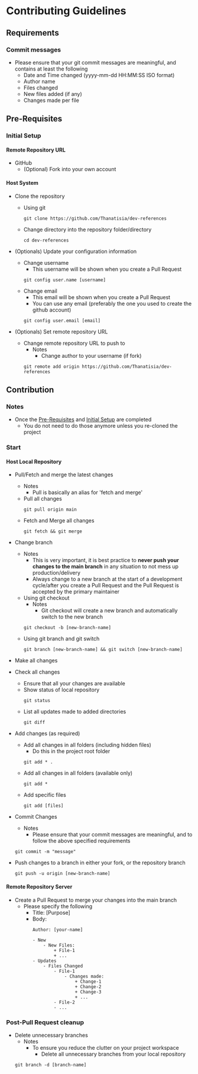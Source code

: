 # Contributing Guidelines

## Requirements
### Commit messages
- Please ensure that your git commit messages are meaningful, and contains at least the following
    + Date and Time changed (yyyy-mm-dd HH:MM:SS ISO format)
    + Author name
    + Files changed
    + New files added (if any)
    + Changes made per file

## Pre-Requisites
### Initial Setup
#### Remote Repository URL
- GitHub
    - (Optional) Fork into your own account

#### Host System
- Clone the repository
    - Using git
        ```console
        git clone https://github.com/Thanatisia/dev-references
        ```

    - Change directory into the repository folder/directory
        ```console
        cd dev-references
        ```

- (Optionals) Update your configuration information
    - Change username
        + This username will be shown when you create a Pull Request
        ```console
        git config user.name [username]
        ```
    - Change email
        + This email will be shown when you create a Pull Request
        + You can use any email (preferably the one you used to create the github account)
        ```console
        git config user.email [email]
        ```

- (Optionals) Set remote repository URL 
    - Change remote repository URL to push to
        - Notes
            + Change author to your username (if fork)
        ```console
        git remote add origin https://github.com/Thanatisia/dev-references
        ```

## Contribution
### Notes
- Once the [Pre-Requisites](#pre-requisites) and [Initial Setup](#initial-setup) are completed
    + You do not need to do those anymore unless you re-cloned the project

### Start

#### Host Local Repository
- Pull/Fetch and merge the latest changes
    - Notes
        + Pull is basically an alias for 'fetch and merge'
    - Pull all changes
        ```console
        git pull origin main
        ```
    - Fetch and Merge all changes
        ```console
        git fetch && git merge 
        ```

- Change branch
    - Notes
        + This is very important, it is best practice to **never push your changes to the main branch** in any situation to not mess up production/delivery
        + Always change to a new branch at the start of a development cycle/after you create a Pull Request and the Pull Request is accepted by the primary maintainer
    - Using git checkout
        - Notes
            + Git checkout will create a new branch and automatically switch to the new branch
        ```console
        git checkout -b [new-branch-name]
        ```
    - Using git branch and git switch
        ```console
        git branch [new-branch-name] && git switch [new-branch-name]
        ```

+ Make all changes

- Check all changes
    + Ensure that all your changes are available
    - Show status of local repository
        ```console
        git status
        ```
    - List all updates made to added directories
        ```console
        git diff
        ```

- Add changes (as required) 
    - Add all changes in all folders (including hidden files)
        + Do this in the project root folder
        ```console
        git add * .
        ```
    - Add all changes in all folders (available only)
        ```console
        git add * 
        ```
    - Add specific files
        ```console
        git add [files]
        ```

- Commit Changes
    - Notes
        - Please ensure that your commit messages are meaningful, and to follow the above specified requirements
    ```console
    git commit -m "message"
    ```

- Push changes to a branch in either your fork, or the repository branch
    ```console
    git push -u origin [new-branch-name]
    ```

#### Remote Repository Server
- Create a Pull Request to merge your changes into the main branch
    - Please specify the following
        + Title: [Purpose]
        - Body:
            ```
            Author: [your-name]

            - New
                - New Files:
                    + File-1
                    + ...
            - Updates
                - Files Changed
                    - File-1
                        - Changes made:
                            + Change-1
                            + Change-2
                            + Change-3
                            + ...
                    - File-2
                    - ...
            ```

### Post-Pull Request cleanup
- Delete unnecessary branches
    - Notes
        - To ensure you reduce the clutter on your project workspace
            + Delete all unnecessary branches from your local repository
    ```console
    git branch -d [branch-name]
    ```



